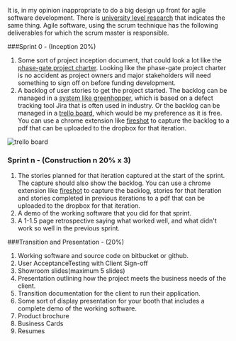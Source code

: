 It is, in my opinion inappropriate to do a big design up front for agile software development. There is [university level research](http://www.asee.org/public/conferences/1/papers/1786/download) that indicates the same thing. Agile software, using the scrum technique has the following deliverables for which the scrum master is responsible.

###Sprint 0 - (Inception 20%)

1. Some sort of project inception document, that could look a lot like the [phase-gate project charter](http://www2a.cdc.gov/cdcup/library/templates/CDC_UP_Project_Charter_Template_LITE.doc). Looking like the phase-gate project charter is no accident as project owners and major stakeholders will need something to sign off on before funding development.
2. A backlog of user stories to get the project started. The backlog can be managed in a [system like greenhopper](https://get.atlassian.com/jira-software/?_mid=c1b6c317cf18640e51972c41490e3395&gclid=Cj0KEQiA0Na1BRDlkqOcyczng5cBEiQAnEDa2AgE47ZiIj_y0E3EjZqnDTkSyalTvL4WTHO7Oo10CIEaAso58P8HAQ), which is based on a defect tracking tool Jira that is often used in industry. Or the backlog can be managed in a [trello board](https://trello.com/), which would be my preference as it is free. You can use a chrome extension like [fireshot](http://getfireshot.com/) to capture the backlog to a pdf that can be uploaded to the dropbox for that iteration.

![trello board](https://rhildred.github.io/courses/INFO8105/Demo.png "trello board")

### Sprint n - (Construction n 20% x 3)

1. The stories planned for that iteration captured at the start of the sprint. The capture should also show the backlog. You can use a chrome extension like [fireshot](http://getfireshot.com/) to capture the backlog, stories for that iteration and stories completed in previous iterations to a pdf that can be uploaded to the dropbox for that iteration.
2. A demo of the working software that you did for that sprint.
3. A 1-1.5 page retrospective saying what worked well, and what didn't work so well in the previous sprint.

###Transition and Presentation - (20%)

1. Working software and source code on bitbucket or github.
2. User AcceptanceTesting with Client Sign-off
3. Showroom slides(maximum 5 slides)
2. Presentation outlining how the project meets the business needs of the client.
3. Transition documentation for the client to run their application.
4. Some sort of display presentation for your booth that includes a complete demo of the working software.
5. Product brochure
6. Business Cards
7. Resumes